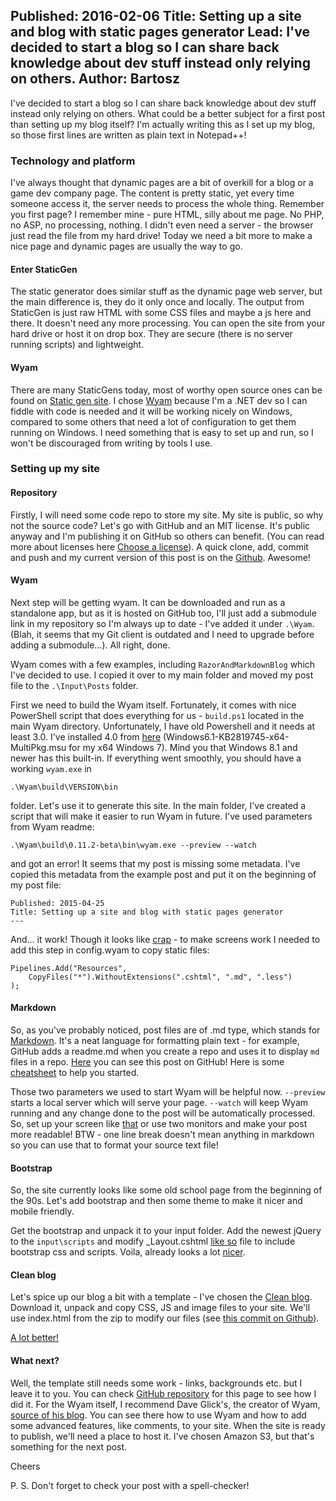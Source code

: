 Published: 2016-02-06
Title: Setting up a site and blog with static pages generator
Lead: I've decided to start a blog so I can share back knowledge about dev stuff instead only relying on others.
Author: Bartosz
---
I've decided to start a blog so I can share back knowledge about dev stuff 
instead only relying on others. What could be a better subject for a first 
post than setting up my blog itself? 
I'm actually writing this as I set up my blog, so those first lines 
are written as plain text in Notepad++!

### Technology and platform

I've always thought that dynamic pages are a bit of overkill for a 
blog or a game dev company page. The content is pretty static, yet 
every time someone access it, the server needs to process the whole thing. 
Remember you first page? I remember mine - pure HTML, silly about 
me page. No PHP, no ASP, no processing, nothing. I didn't even need a server - the browser just read the file from my hard drive! 
Today we need a bit more to make a nice page and dynamic pages are 
usually the way to go. 

#### Enter StaticGen

The static generator does similar stuff as the dynamic page web server, but 
the main difference is, they do it only once and locally. The output 
from StaticGen is just raw HTML with some CSS files and maybe a js here and there. 
It doesn't need any more processing. You can open the site from your 
hard drive or host it on drop box. They are secure (there is no 
server running scripts) and lightweight. 

#### Wyam
There are many StaticGens today, most of worthy open source ones
can be found on [Static gen site](https://www.staticgen.com/). I chose [Wyam](http://wyam.io/)
because I'm a .NET dev so I can fiddle with code is needed and it will be working nicely on Windows, 
compared to some others that need a lot of configuration to get 
them running on Windows. I need something that is easy to set up and 
run, so I won't be discouraged from writing by tools I use. 

### Setting up my site

#### Repository

Firstly, I will need some code repo to store my site. My site is public, 
so why not the source code? Let's go with GitHub and an MIT license. 
It's public anyway and I'm publishing it on GitHub so others can benefit.
(You can read more about licenses here [Choose a license](http://choosealicense.com/)).
A quick clone, add, commit and push and my current version of this 
post is on the [Github](https://github.com/gniriki/gniriki.com). Awesome!

#### Wyam

Next step will be getting wyam. It can be downloaded and run as a 
standalone app, but as it is hosted on GitHub too, I'll just add a submodule link in my repository 
so I'm always up to date - I've added it under `.\Wyam`. 
(Blah, it seems that my Git client is outdated and I need to upgrade 
before adding a submodule...). All right, done.

Wyam comes with a few examples, including `RazorAndMarkdownBlog` which 
I've decided to use. I copied it over to my main folder and moved my post file to the 
`.\Input\Posts` folder. 

First we need to build the Wyam itself. Fortunately, it comes with nice 
PowerShell script that does everything for us - `build.ps1` located 
in the main Wyam directory. Unfortunately, I have old Powershell and it needs at least 3.0. 
I've installed 4.0 from [here](https://www.microsoft.com/en-us/download/details.aspx?id=40855)
(Windows6.1-KB2819745-x64-MultiPkg.msu for my x64 Windows 7). 
Mind you that Windows 8.1 and newer has this built-in.
If everything went smoothly, you should have a working `wyam.exe`
in 
```
.\Wyam\build\VERSION\bin
```
folder. Let's use it to generate this site. 
In the main folder, I've created a script that will make it easier to run Wyam in future.
I've used parameters from Wyam readme:

```
.\Wyam\build\0.11.2-beta\bin\wyam.exe --preview --watch
```

and got an error! It seems that my post is missing some metadata. 
I've copied this metadata from the example post and put it on the beginning of my post file:

```
Published: 2015-04-25
Title: Setting up a site and blog with static pages generator
---
```

And... it work! Though it looks like [crap](/Content/Posts/first-screen.png) - 
to make screens work I needed to add this step in config.wyam to copy static files:

```
Pipelines.Add("Resources",
    CopyFiles("*").WithoutExtensions(".cshtml", ".md", ".less")
);
```

#### Markdown

So, as you've probably noticed, post files are of .md type, which stands for 
[Markdown](https://en.wikipedia.org/wiki/Markdown). It's a neat language for 
formatting plain text - for example, GitHub adds a readme.md when you create a repo and uses it
to display `md` files in a repo. [Here](https://github.com/gniriki/gniriki.com/blob/master/Input/posts/Setting-up-the-blog.md) 
you can see this post on GitHub!
Here is some [cheatsheet](https://github.com/adam-p/markdown-here/wiki/Markdown-Cheatsheet) 
to help you started.

Those two parameters we used to start Wyam will be helpful now. `--preview` starts a local server
which will serve your page. `--watch` will keep Wyam running and any change done 
to the post will be automatically processed. So, set up your screen like [that](/Content/Posts/side-by-side.png) or use
two monitors and make your post more readable! BTW - one line break 
doesn't mean anything in markdown so you can use that to format your source text file!

#### Bootstrap

So, the site currently looks like some old school page from the beginning of the 90s. 
Let's add bootstrap and then some theme to make it nicer and mobile friendly. 

Get the bootstrap and unpack it to your input folder. Add the newest jQuery to the `input\scripts` and modify
_Layout.cshtml [like so](https://github.com/gniriki/gniriki.com/blob/91b5ff8765a31319ba9b97cc6ff986cff10f2eb2/input/_Layout.cshtml) 
file to include bootstrap css and scripts. Voila, already looks a lot [nicer](/Content/Posts/bootstrap-basic.png).

#### Clean blog

Let's spice up our blog a bit with a template - I've chosen the [Clean blog](http://startbootstrap.com/template-overviews/clean-blog/). 
Download it, unpack and copy CSS, JS and image files to your site. We'll use index.html from the zip to modify our files (see [this commit on Github]()).

[A lot better!](/Content/Posts/clean-blog-basic.png)

#### What next?

Well, the template still needs some work - links, backgrounds etc. but I leave it to you. You can check 
[GitHub repository](https://github.com/gniriki/gniriki.com) for this page to see how I did it. For the Wyam itself, I recommend Dave Glick's, the creator of Wyam,
[source of his blog](https://github.com/daveaglick/daveaglick). You can see there how to use Wyam and how to add some advanced 
features, like comments, to your site. When the site is ready to publish, we'll need a place to host it. I've chosen Amazon S3, but that's something for the next post.

Cheers

P. S. Don't forget to check your post with a spell-checker!